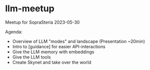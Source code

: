 # llm-meetup
Meetup for SopraSteria 2023-05-30

Agenda:
- Overview of LLM "modes" and landscape (Presentation ~20min)
- Intro to [guidance] for easier API-interactions
- Give the LLM memory with embeddings
- Give the LLM tools 
- Create Skynet and take over the world 
